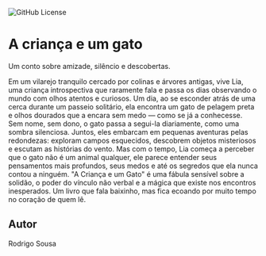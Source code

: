 ![GitHub License](https://img.shields.io/github/license/soy-soysa/one-page?style=social)

# A criança e um gato
Um conto sobre amizade, silêncio e descobertas.

Em um vilarejo tranquilo cercado por colinas e árvores antigas, vive Lia, uma criança introspectiva que raramente fala e passa os dias observando o mundo com olhos atentos e curiosos. Um dia, ao se esconder atrás de uma cerca durante um passeio solitário, ela encontra um gato de pelagem preta e olhos dourados que a encara sem medo — como se já a conhecesse. Sem nome, sem dono, o gato passa a segui-la diariamente, como uma sombra silenciosa. Juntos, eles embarcam em pequenas aventuras pelas redondezas: exploram campos esquecidos, descobrem objetos misteriosos e escutam as histórias do vento. Mas com o tempo, Lia começa a perceber que o gato não é um animal qualquer, ele parece entender seus pensamentos mais profundos, seus medos e até os segredos que ela nunca contou a ninguém.
"A Criança e um Gato" é uma fábula sensível sobre a solidão, o poder do vínculo não verbal e a mágica que existe nos encontros inesperados. Um livro que fala baixinho, mas fica ecoando por muito tempo no coração de quem lê.
## Autor
Rodrigo Sousa
